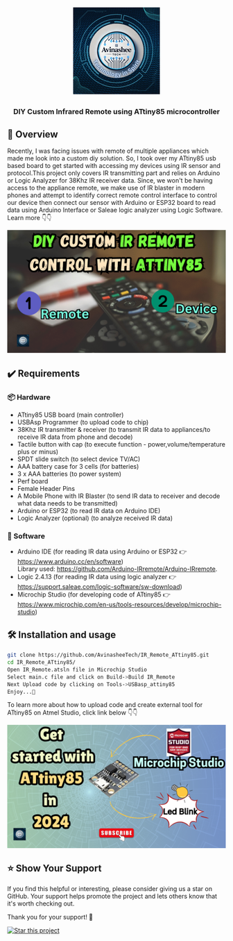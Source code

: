 <h1 align="center">
  <a href="https://www.youtube.com/@eccentric_engineer">
	<img
		width="200"
		alt="Avinashee Tech"
		src="img/Avinashee Tech Logo New.png">
  </a>  
</h1>

<h3 align="center">
	DIY Custom Infrared Remote using ATtiny85 microcontroller 
</h3>




  
## 📝 Overview

Recently, I was facing issues with remote of multiple appliances which made me look into a custom diy solution. So, I took over my ATtiny85 usb based board 
to get started with accessing my devices using IR sensor and protocol.This project only covers IR transmitting part and relies on Arduino or Logic Analyzer
for 38Khz IR receiver data. Since, we won't be having access to the appliance remote, we make use of IR blaster in modern phones and attempt to identify 
correct remote control interface to control our device then connect our sensor with Arduino or ESP32 board to read data using Arduino Interface or Saleae logic 
analyzer using Logic Software.
Learn more 👇👇  
  
[![IR_Remote Youtube Video](img/IRRemoteYouTubeThumbnail.png)](https://youtu.be/9isO4R13i0A?si=mk0SPho4BUEahCk1)

## ✔️ Requirements

### 📦 Hardware
- ATtiny85 USB board (main controller)
- USBAsp Programmer  (to upload code to chip)
- 38Khz IR transmitter & receiver  (to transmit IR data to appliances/to receive IR data from phone and decode)
- Tactile button with cap  (to execute function - power,volume/temperature plus or minus) 
- SPDT slide switch (to select device TV/AC)
- AAA battery case for 3 cells  (for batteries)
- 3 x AAA batteries   (to power system)
- Perf board  
- Female Header Pins
- A Mobile Phone with IR Blaster   (to send IR data to receiver and decode what data needs to be transmitted)
- Arduino or ESP32   (to read IR data on Arduino IDE)
- Logic Analyzer  (optional) (to analyze received IR data) 

### 📂 Software
- Arduino IDE (for reading IR data using Arduino or ESP32 👉 https://www.arduino.cc/en/software)  
  Library used: https://github.com/Arduino-IRremote/Arduino-IRremote.
- Logic 2.4.13 (for reading IR data using logic analyzer 👉 https://support.saleae.com/logic-software/sw-download)
- Microchip Studio (for developing code of ATtiny85 👉 https://www.microchip.com/en-us/tools-resources/develop/microchip-studio)

## 🛠️ Installation and usage

```sh
git clone https://github.com/AvinasheeTech/IR_Remote_ATtiny85.git
cd IR_Remote_ATtiny85/
Open IR_Remote.atsln file in Microchip Studio 
Select main.c file and click on Build->Build IR_Remote
Next Upload code by clicking on Tools->USBasp_attiny85
Enjoy...🍹
```
To learn more about how to upload code and create external tool for ATtiny85 on Atmel Studio, click link below 👇👇  

[![USBasp Youtube Video](img/GettingstartedATtiny85Thumbnail.png)](https://youtu.be/PY9RVh3wAJM?si=SjmBTnHeOB7SD06J)


## ⭐️ Show Your Support

If you find this helpful or interesting, please consider giving us a star on GitHub. Your support helps promote the project and lets others know that it's worth checking out. 

Thank you for your support! 🌟

[![Star this project](https://img.shields.io/github/stars/AvinasheeTech/IR_Remote_ATtiny85?style=social)](https://github.com/AvinasheeTech/IR_Remote_ATtiny85/stargazers)
